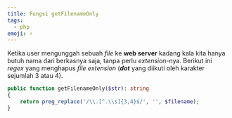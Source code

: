 ```yaml
---
title: Fungsi getFilenameOnly
tags:
  - php
emoji: ⚡️
---
```


Ketika user mengunggah sebuah *file* ke **web server** kadang kala kita hanya butuh nama dari berkasnya saja, tanpa perlu *extension*-nya. Berikut ini *regex* yang menghapus *file extension* (***dot*** yang diikuti oleh karakter sejumlah 3 atau 4).

```php
public function getFilenameOnly($str): string
{
    return preg_replace('/\\.[^.\\s]{3,4}$/', '', $filename);
}
```
